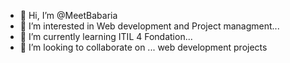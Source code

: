 - 👋 Hi, I’m @MeetBabaria
- 👀 I’m interested in  Web development and Project managment...
- 🌱 I’m currently learning ITIL 4 Fondation...
- 💞️ I’m looking to collaborate on ... web development projects

<!---
MeetBabaria/MeetBabaria is a ✨ special ✨ repository because its `README.md` (this file) appears on your GitHub profile.
You can click the Preview link to take a look at your changes.
--->
